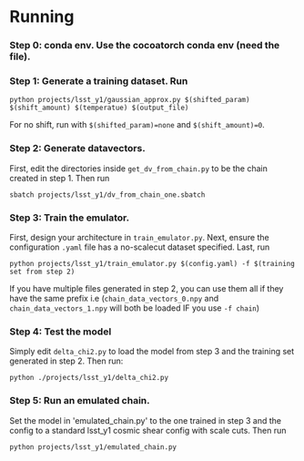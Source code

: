 # Running
### Step 0: conda env. Use the cocoatorch conda env (need the file).

### Step 1: Generate a training dataset. Run

```python projects/lsst_y1/gaussian_approx.py $(shifted_param) $(shift_amount) $(temperatue) $(output_file)```
  
For no shift, run with `$(shifted_param)=none` and `$(shift_amount)=0`.

### Step 2: Generate datavectors. 

First, edit the directories inside `get_dv_from_chain.py` to be the chain created in step 1. Then run
 
```sbatch projects/lsst_y1/dv_from_chain_one.sbatch```
  
### Step 3: Train the emulator. 

First, design your architecture in `train_emulator.py`. Next, ensure the configuration `.yaml` file has a no-scalecut dataset specified. Last, run

```python projects/lsst_y1/train_emulator.py $(config.yaml) -f $(training set from step 2)```
  
If you have multiple files generated in step 2, you can use them all if they have the same prefix i.e (`chain_data_vectors_0.npy` and `chain_data_vectors_1.npy` will both be loaded IF you use `-f chain`)
 
### Step 4: Test the model

Simply edit `delta_chi2.py` to load the model from step 3 and the training set generated in step 2. Then run:

```python ./projects/lsst_y1/delta_chi2.py```

### Step 5: Run an emulated chain. 

Set the model in 'emulated_chain.py' to the one trained in step 3 and the config to a standard lsst_y1 cosmic shear config with scale cuts. Then run

`python projects/lsst_y1/emulated_chain.py`
 
